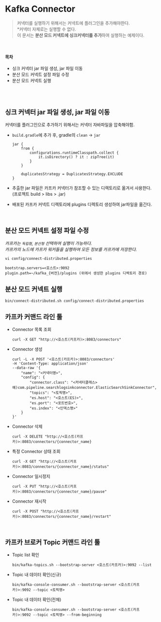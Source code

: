 # Kafka Connector
> 커넥터를 실행하기 위해서는 커넥트에 플러그인을 추가해야한다. <br>
> *커넥터 자체로는 실행할 수 없다. <br>
> 이 문서는 **분산 모드 커넥트에 싱크커넥터를 추가**하여 실행하는 예제이다. <br>


<br>

#### 목차
- 싱크 커넥터 jar 파일 생성, jar 파일 이동
- 분산 모드 커넥트 설정 파일 수정
- 분산 모드 커넥트 실행

<br>
<br>

## 싱크 커넥터 jar 파일 생성, jar 파일 이동
커넥터를 플러그인으로 추가하기 위해서는 커넥터 자바파일을 압축해야함.

- `build.gradle`에 추가 후, gradle의 `clean` -> `jar`

  ```
  jar {
      from {
          configurations.runtimeClasspath.collect {
              it.isDirectory() ? it : zipTree(it)
          }
      }

      duplicatesStrategy = DuplicatesStrategy.EXCLUDE
  }
  ```
- 추출한 jar 파일은 카프카 커넥터가 참조할 수 있는 디렉토리로 옮겨서 사용한다. (프로젝트 build > libs > .jar)
- 배포된 카프카 커넥트 디렉토리에 plugins 디렉토리 생성하여 jar파일을 옮긴다.
<br>

## 분산 모드 커넥트 설정 파일 수정
*카프카는 `독립형`, `분산형` 선택하여 실행이 가능하다.<br>*
*카프카의 노드에 카프카 워커들을 실행하여 모든 정보를 카프카에 저장한다.*
```
vi config/connect-distributed.properties

bootstrap.servers=<호스트>:9092
plugin.path=~/kafka_{버전}/plugins (위에서 생성한 plugins 디렉토리 경로)
```

## 분산 모드 커넥트 실행
```
bin/connect-distributed.sh config/connect-distributed.properties
```

## 카프카 커맨드 라인 툴

- Connector 목록 조회
  ```
  curl -X GET "http://<호스트(카프카)>:8083/connectors"
  ```

- Connector 생성
  ```
  curl -L -X POST '<호스트(카프카)>:8083/connectors' 
  -H 'Content-Type: application/json' 
  --data-raw '{
      "name": "<커넥터명>",
      "config": {
          "connector.class": "<커넥터클래스> 예)com.pipeline.searchlogsinkconnector.ElasticSearchSinkConnector",
          "topics": "<토픽명>",
          "es.host": "<호스트(ES)>",
          "es.port": "<포트번호>",
          "es.index": "<인덱스명>"
      }
  }'
  ```

- Connector 삭제
  ```
  curl -X DELETE "http://<호스트(카프카)>:8083/connectors/{connector_name}
  ```

- 특정 Connector 상태 조회
  ```
  curl -X GET "http://<호스트(카프카)>:8083/connectors/{connector_name}/status"
  ```

- Connector 일시정지
  ```
  curl -X PUT "http://<호스트(카프카)>:8083/connectors/{connector_name}/pause"
  ```

- Connector 재시작
  ```
  curl -X POST "http://<호스트(카프카)>:8083/connectors/{connector_name}/restart"
  ```

<br>

## 카프카 브로커 Topic 커맨드 라인 툴

- Topic list 확인
  ```
  bin/kafka-topics.sh --bootstrap-server <호스트(카프카)>:9092 --list
  ```

- Topic 내 데이터 확인(신규)
  ```
  bin/kafka-console-consumer.sh --bootstrap-server <호스트(카프카)>:9092 --topic <토픽명>
  ```

- Topic 내 데이터 확인(전체)
  ```
  bin/kafka-console-consumer.sh --bootstrap-server <호스트(카프카)>:9092 --topic <토픽명> --from-beginning
  ```
